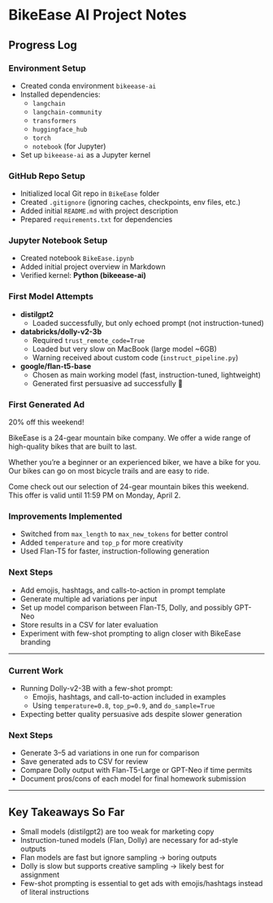 # BikeEase AI Project Notes

## Progress Log

### Environment Setup
- Created conda environment `bikeease-ai`
- Installed dependencies:
  - `langchain`
  - `langchain-community`
  - `transformers`
  - `huggingface_hub`
  - `torch`
  - `notebook` (for Jupyter)
- Set up `bikeease-ai` as a Jupyter kernel

### GitHub Repo Setup
- Initialized local Git repo in `BikeEase` folder
- Created `.gitignore` (ignoring caches, checkpoints, env files, etc.)
- Added initial `README.md` with project description
- Prepared `requirements.txt` for dependencies

### Jupyter Notebook Setup
- Created notebook `BikeEase.ipynb`
- Added initial project overview in Markdown
- Verified kernel: **Python (bikeease-ai)**

### First Model Attempts
- **distilgpt2**  
  - Loaded successfully, but only echoed prompt (not instruction-tuned)
- **databricks/dolly-v2-3b**  
  - Required `trust_remote_code=True`  
  - Loaded but very slow on MacBook (large model ~6GB)  
  - Warning received about custom code (`instruct_pipeline.py`)
- **google/flan-t5-base**  
  - Chosen as main working model (fast, instruction-tuned, lightweight)  
  - Generated first persuasive ad successfully 🎉

### First Generated Ad
20% off this weekend!

BikeEase is a 24-gear mountain bike company. We offer a wide range of high-quality bikes that are built to last.

Whether you’re a beginner or an experienced biker, we have a bike for you. Our bikes can go on most bicycle trails and are easy to ride.

Come check out our selection of 24-gear mountain bikes this weekend. This offer is valid until 11:59 PM on Monday, April 2.


###  Improvements Implemented
- Switched from `max_length` to `max_new_tokens` for better control
- Added `temperature` and `top_p` for more creativity
- Used Flan-T5 for faster, instruction-following generation

###  Next Steps
- Add emojis, hashtags, and calls-to-action in prompt template
- Generate multiple ad variations per input
- Set up model comparison between Flan-T5, Dolly, and possibly GPT-Neo
- Store results in a CSV for later evaluation
- Experiment with few-shot prompting to align closer with BikeEase branding

---

### Current Work
- Running Dolly-v2-3B with a few-shot prompt:
  - Emojis, hashtags, and call-to-action included in examples
  - Using `temperature=0.8`, `top_p=0.9`, and `do_sample=True`
- Expecting better quality persuasive ads despite slower generation

###  Next Steps
- Generate 3–5 ad variations in one run for comparison
- Save generated ads to CSV for review
- Compare Dolly output with Flan-T5-Large or GPT-Neo if time permits
- Document pros/cons of each model for final homework submission

---

## Key Takeaways So Far
- Small models (distilgpt2) are too weak for marketing copy
- Instruction-tuned models (Flan, Dolly) are necessary for ad-style outputs
- Flan models are fast but ignore sampling → boring outputs
- Dolly is slow but supports creative sampling → likely best for assignment
- Few-shot prompting is essential to get ads with emojis/hashtags instead of literal instructions